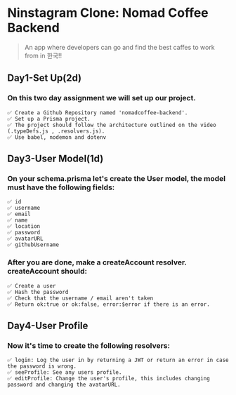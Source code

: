 # Ninstagram Clone: Nomad Coffee Backend

> An app where developers can go and find the best caffes to work from in 한국!!

## Day1-Set Up(2d)

### On this two day assignment we will set up our project.

```
✅ Create a Github Repository named 'nomadcoffee-backend'.
✅ Set up a Prisma project.
✅ The project should follow the architecture outlined on the video (.typeDefs.js , .resolvers.js).
✅ Use babel, nodemon and dotenv
```

## Day3-User Model(1d)

### On your schema.prisma let's create the User model, the model must have the following fields:

```
✅ id
✅ username
✅ email
✅ name
✅ location
✅ password
✅ avatarURL
✅ githubUsername
```

### After you are done, make a createAccount resolver. createAccount should:

```
✅ Create a user
✅ Hash the password
✅ Check that the username / email aren't taken
✅ Return ok:true or ok:false, error:$error if there is an error.
```

## Day4-User Profile

### Now it's time to create the following resolvers:

```
✅ login: Log the user in by returning a JWT or return an error in case the password is wrong.
✅ seeProfile: See any users profile.
✅ editProfile: Change the user's profile, this includes changing password and changing the avatarURL.
```
